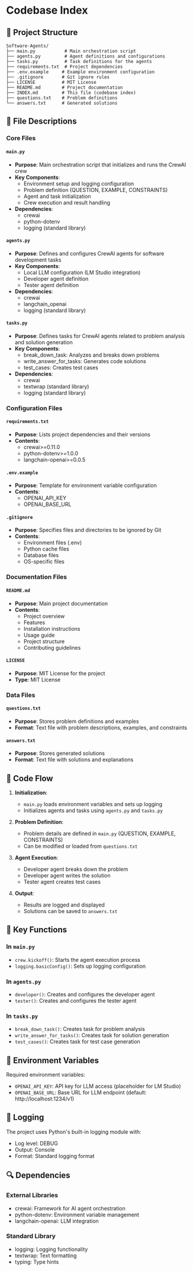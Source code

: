 # Codebase Index

## 📁 Project Structure

```
Software-Agents/
├── main.py           # Main orchestration script
├── agents.py         # Agent definitions and configurations
├── tasks.py          # Task definitions for the agents
├── requirements.txt  # Project dependencies
├── .env.example     # Example environment configuration
├── .gitignore       # Git ignore rules
├── LICENSE          # MIT License
├── README.md        # Project documentation
├── INDEX.md         # This file (codebase index)
├── questions.txt    # Problem definitions
└── answers.txt      # Generated solutions
```

## 📄 File Descriptions

### Core Files

#### `main.py`
- **Purpose**: Main orchestration script that initializes and runs the CrewAI crew
- **Key Components**:
  - Environment setup and logging configuration
  - Problem definition (QUESTION, EXAMPLE, CONSTRAINTS)
  - Agent and task initialization
  - Crew execution and result handling
- **Dependencies**:
  - crewai
  - python-dotenv
  - logging (standard library)

#### `agents.py`
- **Purpose**: Defines and configures CrewAI agents for software development tasks
- **Key Components**:
  - Local LLM configuration (LM Studio integration)
  - Developer agent definition
  - Tester agent definition
- **Dependencies**:
  - crewai
  - langchain_openai
  - logging (standard library)

#### `tasks.py`
- **Purpose**: Defines tasks for CrewAI agents related to problem analysis and solution generation
- **Key Components**:
  - break_down_task: Analyzes and breaks down problems
  - write_answer_for_tasks: Generates code solutions
  - test_cases: Creates test cases
- **Dependencies**:
  - crewai
  - textwrap (standard library)
  - logging (standard library)

### Configuration Files

#### `requirements.txt`
- **Purpose**: Lists project dependencies and their versions
- **Contents**:
  - crewai>=0.11.0
  - python-dotenv>=1.0.0
  - langchain-openai>=0.0.5

#### `.env.example`
- **Purpose**: Template for environment variable configuration
- **Contents**:
  - OPENAI_API_KEY
  - OPENAI_BASE_URL

#### `.gitignore`
- **Purpose**: Specifies files and directories to be ignored by Git
- **Contents**:
  - Environment files (.env)
  - Python cache files
  - Database files
  - OS-specific files

### Documentation Files

#### `README.md`
- **Purpose**: Main project documentation
- **Contents**:
  - Project overview
  - Features
  - Installation instructions
  - Usage guide
  - Project structure
  - Contributing guidelines

#### `LICENSE`
- **Purpose**: MIT License for the project
- **Type**: MIT License

### Data Files

#### `questions.txt`
- **Purpose**: Stores problem definitions and examples
- **Format**: Text file with problem descriptions, examples, and constraints

#### `answers.txt`
- **Purpose**: Stores generated solutions
- **Format**: Text file with solutions and explanations

## 🔄 Code Flow

1. **Initialization**:
   - `main.py` loads environment variables and sets up logging
   - Initializes agents and tasks using `agents.py` and `tasks.py`

2. **Problem Definition**:
   - Problem details are defined in `main.py` (QUESTION, EXAMPLE, CONSTRAINTS)
   - Can be modified or loaded from `questions.txt`

3. **Agent Execution**:
   - Developer agent breaks down the problem
   - Developer agent writes the solution
   - Tester agent creates test cases

4. **Output**:
   - Results are logged and displayed
   - Solutions can be saved to `answers.txt`

## 🔧 Key Functions

### In `main.py`
- `crew.kickoff()`: Starts the agent execution process
- `logging.basicConfig()`: Sets up logging configuration

### In `agents.py`
- `developer()`: Creates and configures the developer agent
- `tester()`: Creates and configures the tester agent

### In `tasks.py`
- `break_down_task()`: Creates task for problem analysis
- `write_answer_for_tasks()`: Creates task for solution generation
- `test_cases()`: Creates task for test case generation

## 🔐 Environment Variables

Required environment variables:
- `OPENAI_API_KEY`: API key for LLM access (placeholder for LM Studio)
- `OPENAI_BASE_URL`: Base URL for LLM endpoint (default: http://localhost:1234/v1)

## 📝 Logging

The project uses Python's built-in logging module with:
- Log level: DEBUG
- Output: Console
- Format: Standard logging format

## 🔍 Dependencies

### External Libraries
- crewai: Framework for AI agent orchestration
- python-dotenv: Environment variable management
- langchain-openai: LLM integration

### Standard Library
- logging: Logging functionality
- textwrap: Text formatting
- typing: Type hints 